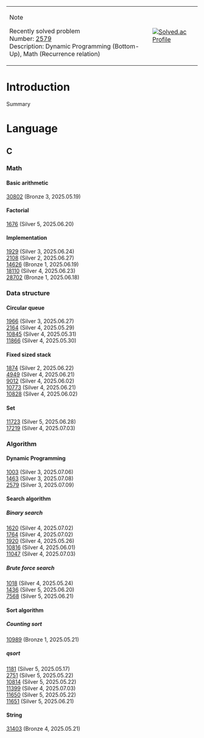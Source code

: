<table>
<tr>
  <td>
    
  > [!NOTE]  
  > Recently solved problem  
  > Number: [2579](./CLASS/CLASS3/2579/main.c)  
  > Description: Dynamic Programming (Bottom-Up), Math (Recurrence relation)
  
  </td>
  <td>
  
  [![Solved.ac Profile](http://mazassumnida.wtf/api/generate_badge?boj=j30n9hn)](https://solved.ac/j30n9hn)
  
  </td>
</tr>
</table>

# Introduction
Summary

# Language
## C
### Math
#### Basic arithmetic
[30802](./CLASS/CLASS2/30802/main.c) (Bronze 3, 2025.05.19)<br>
#### Factorial
[1676](./CLASS/CLASS2/1676/main.c) (Silver 5, 2025.06.20)<br>
#### Implementation
[1929](./CLASS/CLASS2/1929/main.c) (Silver 3, 2025.06.24)<br>
[2108](./CLASS/CLASS2/2108/main.c) (Silver 2, 2025.06.27)<br>
[14626](./CLASS/CLASS2/14626/main.c) (Bronze 1, 2025.06.19)<br>
[18110](./CLASS/CLASS2/18110/main.c) (Silver 4, 2025.06.23)<br>
[28702](./CLASS/CLASS2/28702/main.c) (Bronze 1, 2025.06.18)<br>
### Data structure
#### Circular queue
[1966](./CLASS/CLASS2/1966/main.c) (Silver 3, 2025.06.27)<br>
[2164](./CLASS/CLASS2/2164/main.c) (Silver 4, 2025.05.29)<br>
[10845](./CLASS/CLASS2/10845/main.c) (Silver 4, 2025.05.31)<br>
[11866](./CLASS/CLASS2/11866/main.c) (Silver 4, 2025.05.30)<br>
#### Fixed sized stack
[1874](./CLASS/CLASS2/1874/main.c) (Silver 2, 2025.06.22)<br>
[4949](./CLASS/CLASS2/4949/main.c) (Silver 4, 2025.06.21)<br>
[9012](./CLASS/CLASS2/9012/main.c) (Silver 4, 2025.06.02)<br>
[10773](./CLASS/CLASS2/10773/main.c) (Silver 4, 2025.06.21)<br>
[10828](./CLASS/CLASS2/10828/main.c) (Silver 4, 2025.06.02)<br>
#### Set
[11723](./CLASS/CLASS3/11723/main.c) (Silver 5, 2025.06.28)<br>
[17219](./CLASS/CLASS3/17219/main.c) (Silver 4, 2025.07.03)<br>
### Algorithm
#### Dynamic Programming
[1003](./CLASS/CLASS3/1003/main.c) (Silver 3, 2025.07.06)<br>
[1463](./CLASS/CLASS3/1463/main.c) (Silver 3, 2025.07.08)<br>
[2579](./CLASS/CLASS3/2579/main.c) (Silver 3, 2025.07.09)<br>
#### Search algorithm
##### Binary search
[1620](./CLASS/CLASS3/1620/main.c) (Silver 4, 2025.07.02)<br>
[1764](./CLASS/CLASS3/1764/main.c) (Silver 4, 2025.07.02)<br>
[1920](./CLASS/CLASS2/1920/main.c) (Silver 4, 2025.05.26)<br>
[10816](./CLASS/CLASS2/10816/main.c) (Silver 4, 2025.06.01)<br>
[11047](./CLASS/CLASS3/11047/main.c) (Silver 4, 2025.07.03)<br>
##### Brute force search
[1018](./CLASS/CLASS2/1018/main.c) (Silver 4, 2025.05.24)<br>
[1436](./CLASS/CLASS2/1436/main.c) (Silver 5, 2025.06.20)<br>
[7568](./CLASS/CLASS2/7568/main.c) (Silver 5, 2025.06.21)<br>
#### Sort algorithm
##### Counting sort
[10989](./CLASS/CLASS2/10989/main.c) (Bronze 1, 2025.05.21)
##### qsort
[1181](./CLASS/CLASS2/1181/main.c) (Silver 5, 2025.05.17)<br>
[2751](./CLASS/CLASS2/2751/main.c) (Silver 5, 2025.05.22)<br>
[10814](./CLASS/CLASS2/10814/main.c) (Silver 5, 2025.05.22)<br>
[11399](./CLASS/CLASS3/11399/main.c) (Silver 4, 2025.07.03)<br>
[11650](./CLASS/CLASS2/11650/main.c) (Silver 5, 2025.05.22)<br>
[11651](./CLASS/CLASS2/11651/main.c) (Silver 5, 2025.06.21)<br>
#### String
[31403](./CLASS/CLASS1/31403/main.c) (Bronze 4, 2025.05.21)
